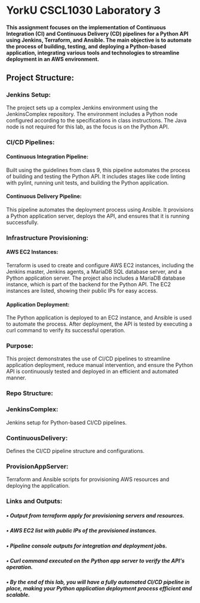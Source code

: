 # YorkU CSCL1030 Laboratory 3

#### This assignment focuses on the implementation of Continuous Integration (CI) and Continuous Delivery (CD) pipelines for a Python API using Jenkins, Terraform, and Ansible. The main objective is to automate the process of building, testing, and deploying a Python-based application, integrating various tools and technologies to streamline deployment in an AWS environment.

## Project Structure:

### Jenkins Setup:
The project sets up a complex Jenkins environment using the JenkinsComplex repository. The environment includes a Python node configured according to the specifications in class instructions. The Java node is not required for this lab, as the focus is on the Python API.

### CI/CD Pipelines:

#### Continuous Integration Pipeline: 
Built using the guidelines from class 9, this pipeline automates the process of building and testing the Python API. It includes stages like code linting with pylint, running unit tests, and building the Python application.
#### Continuous Delivery Pipeline: 
This pipeline automates the deployment process using Ansible. It provisions a Python application server, deploys the API, and ensures that it is running successfully.

### Infrastructure Provisioning:

#### AWS EC2 Instances: 
Terraform is used to create and configure AWS EC2 instances, including the Jenkins master, Jenkins agents, a MariaDB SQL database server, and a Python application server. The project also includes a MariaDB database instance, which is part of the backend for the Python API. The EC2 instances are listed, showing their public IPs for easy access.

#### Application Deployment: 
The Python application is deployed to an EC2 instance, and Ansible is used to automate the process. After deployment, the API is tested by executing a curl command to verify its successful operation.

### Purpose: 
This project demonstrates the use of CI/CD pipelines to streamline application deployment, reduce manual intervention, and ensure the Python API is continuously tested and deployed in an efficient and automated manner.

### Repo Structure:

### JenkinsComplex:
Jenkins setup for Python-based CI/CD pipelines.
### ContinuousDelivery: 
Defines the CI/CD pipeline structure and configurations.
### ProvisionAppServer: 
Terraform and Ansible scripts for provisioning AWS resources and deploying the application.
### Links and Outputs:
##### • Output from terraform apply for provisioning servers and resources.
##### • AWS EC2 list with public IPs of the provisioned instances.
##### • Pipeline console outputs for integration and deployment jobs.
##### • Curl command executed on the Python app server to verify the API's operation.
##### • By the end of this lab, you will have a fully automated CI/CD pipeline in place, making your Python application deployment process efficient and scalable.
